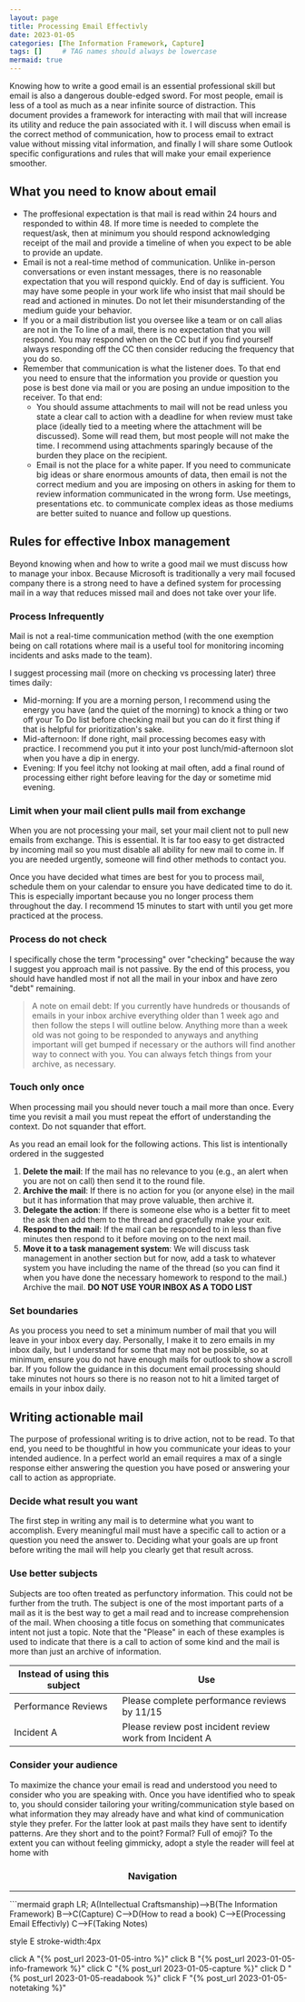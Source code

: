 ```yaml
---
layout: page
title: Processing Email Effectivly
date: 2023-01-05
categories: [The Information Framework, Capture]
tags: []     # TAG names should always be lowercase
mermaid: true
---
```

Knowing how to write a good email is an essential professional skill but email is also a dangerous double-edged sword. For most people, email is less of a tool as much as a near infinite source of distraction. This document provides a framework for interacting with mail that will increase its utility and reduce the pain associated with it. I will discuss when email is the correct method of communication, how to process email to extract value without missing vital information, and finally I will share some Outlook specific configurations and rules that will make your email experience smoother.

## What you need to know about email
- The proffesional expectation is that mail is read within 24 hours and responded to within 48. If more time is needed to complete the request/ask, then at minimum you should respond acknowledging receipt of the mail and provide a timeline of when you expect to be able to provide an update.
- Email is not a real-time method of communication. Unlike in-person conversations or even instant messages, there is no reasonable expectation that you will respond quickly. End of day is sufficient. You may have some people in your work life who insist that mail should be read and actioned in minutes. Do not let their misunderstanding of the medium guide your behavior.
- If you or a mail distribution list you oversee like a team or on call alias are not in the To line of a mail, there is no expectation that you will respond. You may respond when on the CC but if you find yourself always responding off the CC then consider reducing the frequency that you do so.
- Remember that communication is what the listener does. To that end you need to ensure that the information you provide or question you pose is best done via mail or you are posing an undue imposition to the receiver. To that end:
    - You should assume attachments to mail will not be read unless you state a clear call to action with a deadline for when review must take place (ideally tied to a meeting where the attachment will be discussed). Some will read them, but most people will not make the time. I recommend using attachments sparingly because of the burden they place on the recipient.
    - Email is not the place for a white paper. If you need to communicate big ideas or share enormous amounts of data, then email is not the correct medium and you are imposing on others in asking for them to review information communicated in the wrong form. Use meetings, presentations etc. to communicate complex ideas as those mediums are better suited to nuance and follow up questions.

## Rules for effective Inbox management
Beyond knowing when and how to write a good mail we must discuss how to manage your inbox. Because Microsoft is traditionally a very mail focused company there is a strong need to have a defined system for processing mail in a way that reduces missed mail and does not take over your life.

### Process Infrequently
Mail is not a real-time communication method (with the one exemption being on call rotations where mail is a useful tool for monitoring incoming incidents and asks made to the team). 

I suggest processing mail (more on checking vs processing later) three times daily:
- Mid-morning: If you are a morning person, I recommend using the energy you have (and the quiet of the morning) to knock a thing or two off your To Do list before checking mail but you can do it first thing if that is helpful for prioritization's sake.
- Mid-afternoon: If done right, mail processing becomes easy with practice. I recommend you put it into your post lunch/mid-afternoon slot when you have a dip in energy.
- Evening: If you feel itchy not looking at mail often, add a final round of processing either right before leaving for the day or sometime mid evening.

### Limit when your mail client pulls mail from exchange
When you are not processing your mail, set your mail client not to pull new emails from exchange. 
This is essential. It is far too easy to get distracted by incoming mail so you must disable all ability for new mail to come in. If you are needed urgently, someone will find other methods to contact you.

Once you have decided what times are best for you to process mail, schedule them on your calendar to ensure you have dedicated time to do it. This is especially important because you no longer process them throughout the day. I recommend 15 minutes to start with until you get more practiced at the process.

### Process do not check
I specifically chose the term "processing" over "checking" because the way I suggest you approach mail is not passive. By the end of this process, you should have handled most if not all the mail in your inbox and have zero "debt" remaining.

> A note on email debt: If you currently have hundreds or thousands of emails in your inbox archive everything older than 1 week ago and then follow the steps I will outline below. Anything more than a week old was not going to be responded to anyways and anything important will get bumped if necessary or the authors will find another way to connect with you. You can always fetch things from your archive, as necessary.

### Touch only once
When processing mail you should never touch a mail more than once. Every time you revisit a mail you must repeat the effort of understanding the context. Do not squander that effort.

As you read an email look for the following actions. This list is intentionally ordered in the suggested
1.	__Delete the mail__: If the mail has no relevance to you (e.g., an alert when you are not on call) then send it to the round file.
2.	__Archive the mail__: If there is no action for you (or anyone else) in the mail but it has information that may prove valuable, then archive it.
3.	__Delegate the action__: If there is someone else who is a better fit to meet the ask then add them to the thread and gracefully make your exit.
4.	__Respond to the mail__: If the mail can be responded to in less than five minutes then respond to it before moving on to the next mail.
5.	__Move it to a task management system__: We will discuss task management in another section but for now, add a task to whatever system you have including the name of the thread (so you can find it when you have done the necessary homework to respond to the mail.) Archive the mail. **DO NOT USE YOUR INBOX AS A TODO LIST**

### Set boundaries
As you process you need to set a minimum number of mail that you will leave in your inbox every day. Personally, I make it to zero emails in my inbox daily, but I understand for some that may not be possible, so at minimum, ensure you do not have enough mails for outlook to show a scroll bar. If you follow the guidance in this document email processing should take minutes not hours so there is no reason not to hit a limited target of emails in your inbox daily.

## Writing actionable mail
The purpose of professional writing is to drive action, not to be read. To that end, you need to be thoughtful in how you communicate your ideas to your intended audience. In a perfect world an email requires a max of a single response either answering the question you have posed or answering your call to action as appropriate.

### Decide what result you want
The first step in writing any mail is to determine what you want to accomplish. Every meaningful mail must have a specific call to action or a question you need the answer to. Deciding what your goals are up front before writing the mail will help you clearly get that result across.

### Use better subjects
Subjects are too often treated as perfunctory information. This could not be further from the truth. The subject is one of the most important parts of a mail as it is the best way to get a mail read and to increase comprehension of the mail. When choosing a title focus on something that communicates intent not just a topic. Note that the "Please" in each of these examples is used to indicate that there is a call to action of some kind and the mail is more than just an archive of information.

| Instead of using this subject | Use                                                    |
| ------------------------------| -------------------------------------------------------|
| Performance Reviews           | Please complete performance reviews by 11/15           |
| Incident A                    | Please review post incident review work from Incident A|

### Consider your audience
To maximize the chance your email is read and understood you need to consider who you are speaking with. Once you have identified who to speak to, you should consider tailoring your writing/communication style based on what information they may already have and what kind of communication style they prefer. For the latter look at past mails they have sent to identify patterns. Are they short and to the point? Formal? Full of emoji? To the extent you can without feeling gimmicky, adopt a style the reader will feel at home with

<center><h3>Navigation</h3></center>
<hr/>
```mermaid
graph LR;
  A(Intellectual Craftsmanship)-->B(The Information Framework)
  B-->C(Capture)
  C-->D(How to read a book)
  C-->E(Processing Email Effectivly)
  C-->F(Taking Notes)

  style E stroke-width:4px

  click A "{% post_url 2023-01-05-intro %}"
  click B "{% post_url 2023-01-05-info-framework %}"
  click C "{% post_url 2023-01-05-capture %}"
  click D "{% post_url 2023-01-05-readabook %}"
  click F "{% post_url 2023-01-05-notetaking %}"
```

